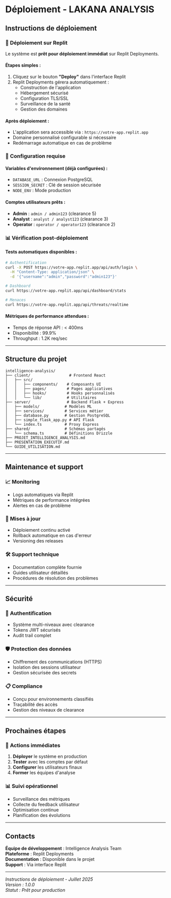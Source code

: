 # Déploiement - LAKANA ANALYSIS

## Instructions de déploiement

### 🚀 **Déploiement sur Replit**

Le système est **prêt pour déploiement immédiat** sur Replit Deployments.

#### Étapes simples :
1. Cliquez sur le bouton **"Deploy"** dans l'interface Replit
2. Replit Deployments gérera automatiquement :
   - Construction de l'application
   - Hébergement sécurisé
   - Configuration TLS/SSL
   - Surveillance de la santé
   - Gestion des domaines

#### Après déploiement :
- L'application sera accessible via : `https://votre-app.replit.app`
- Domaine personnalisé configurable si nécessaire
- Redémarrage automatique en cas de problème

### 🔧 **Configuration requise**

#### Variables d'environnement (déjà configurées) :
- `DATABASE_URL` : Connexion PostgreSQL
- `SESSION_SECRET` : Clé de session sécurisée
- `NODE_ENV` : Mode production

#### Comptes utilisateurs prêts :
- **Admin** : `admin / admin123` (clearance 5)
- **Analyst** : `analyst / analyst123` (clearance 3)
- **Operator** : `operator / operator123` (clearance 2)

### 📊 **Vérification post-déploiement**

#### Tests automatiques disponibles :
```bash
# Authentification
curl -X POST https://votre-app.replit.app/api/auth/login \
  -H "Content-Type: application/json" \
  -d '{"username":"admin","password":"admin123"}'

# Dashboard
curl https://votre-app.replit.app/api/dashboard/stats

# Menaces
curl https://votre-app.replit.app/api/threats/realtime
```

#### Métriques de performance attendues :
- Temps de réponse API : < 400ms
- Disponibilité : 99.9%
- Throughput : 1.2K req/sec

---

## Structure du projet

```
intelligence-analysis/
├── client/                 # Frontend React
│   ├── src/
│   │   ├── components/    # Composants UI
│   │   ├── pages/         # Pages applicatives
│   │   ├── hooks/         # Hooks personnalisés
│   │   └── lib/           # Utilitaires
├── server/                # Backend Flask + Express
│   ├── models/           # Modèles ML
│   ├── services/         # Services métier
│   ├── database.py       # Gestion PostgreSQL
│   ├── simple_flask_app.py # API Flask
│   └── index.ts          # Proxy Express
├── shared/               # Schémas partagés
│   └── schema.ts         # Définitions Drizzle
├── PROJET_INTELLIGENCE_ANALYSIS.md
├── PRESENTATION_EXECUTIF.md
└── GUIDE_UTILISATION.md
```

---

## Maintenance et support

### 📈 **Monitoring**
- Logs automatiques via Replit
- Métriques de performance intégrées
- Alertes en cas de problème

### 🔄 **Mises à jour**
- Déploiement continu activé
- Rollback automatique en cas d'erreur
- Versioning des releases

### 🛠️ **Support technique**
- Documentation complète fournie
- Guides utilisateur détaillés
- Procédures de résolution des problèmes

---

## Sécurité

### 🔐 **Authentification**
- Système multi-niveaux avec clearance
- Tokens JWT sécurisés
- Audit trail complet

### 🛡️ **Protection des données**
- Chiffrement des communications (HTTPS)
- Isolation des sessions utilisateur
- Gestion sécurisée des secrets

### 📋 **Compliance**
- Conçu pour environnements classifiés
- Traçabilité des accès
- Gestion des niveaux de clearance

---

## Prochaines étapes

### 🎯 **Actions immédiates**
1. **Déployer** le système en production
2. **Tester** avec les comptes par défaut
3. **Configurer** les utilisateurs finaux
4. **Former** les équipes d'analyse

### 📊 **Suivi opérationnel**
- Surveillance des métriques
- Collecte du feedback utilisateur
- Optimisation continue
- Planification des évolutions

---

## Contacts

**Équipe de développement** : Intelligence Analysis Team  
**Plateforme** : Replit Deployments  
**Documentation** : Disponible dans le projet  
**Support** : Via interface Replit

---

*Instructions de déploiement - Juillet 2025*  
*Version : 1.0.0*  
*Statut : Prêt pour production*
